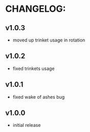 # CHANGELOG:
## v1.0.3
- moved up trinket usage in rotation
## v1.0.2
- fixed trinkets usage
## v1.0.1
- fixed wake of ashes bug
## v1.0.0
- initial release
